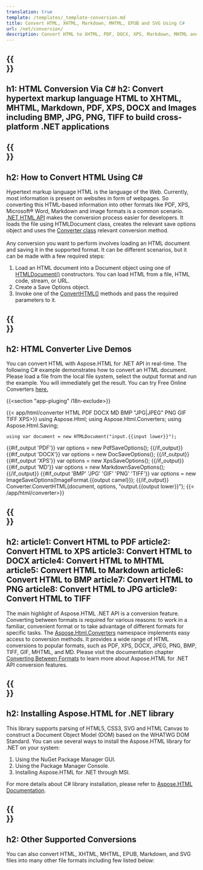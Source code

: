 ```yaml
---
translation: true
template: /templates/_template-conversion.md
title: Convert HTML, XHTML, Markdown, MHTML, EPUB and SVG Using C#
url: /net/conversion/
description: Convert HTML to XHTML, PDF, DOCX, XPS, Markdown, MHTML and Images with few lines of C# code via .NET library. Check online HTML Converter for free!
---
```


{{<section banner>}}
---
h1: HTML Conversion Via C# 
h2: Convert hypertext markup language HTML to XHTML, MHTML, Markdown, PDF, XPS, DOCX and Images including BMP, JPG, PNG, TIFF to build cross-platform .NET applications
---

{{<section overview>}}
---
h2: How to Convert HTML Using C#
---

Hypertext markup language HTML is the language of the Web. Currently, most information is present on websites in form of webpages. So converting this HTML-based information into other formats like PDF, XPS, Microsoft® Word, Markdown and image formats is a common scenario. [.NET HTML API](https://products.aspose.com/html/net/) makes the conversion process easier for developers. It loads the file using HTMLDocument class, creates the relevant save options object and uses the [Converter class](https://reference.aspose.com/html/net/aspose.html.converters/converter) relevant conversion method.</br></br> 
Any conversion you want to perform involves loading an HTML document and saving it in the supported format. It can be different scenarios, but it can be made with a few required steps:</br>
 1. Load an HTML document into a Document object using one of [HTMLDocument()](https://reference.aspose.com/html/net/aspose.html/htmldocument) constructors. You can load HTML from a file, HTML code, stream, or URL.
 2. Create a Save Options object.
 3. Invoke one of the [ConvertHTML()](https://reference.aspose.com/html/net/aspose.html.converters/converter/converthtml/) methods and pass the required parameters to it.

{{<section demos>}}
---
h2: HTML Converter Live Demos
---

You can convert HTML with Aspose.HTML for .NET API in real-time. The following C# example demonstrates how to convert an HTML document. Please load a file from the local file system, select the output format and run the example. You will immediately get the result. You can try Free Online Converters <a href="https://products.aspose.app/html/conversion/html" rel="opener noopener noreferrer" target="_blank">here.</a>

{{<section "app-pluging" i18n-exclude>}}

{{< app/html/converter HTML PDF DOCX MD BMP "JPG|JPEG" PNG GIF TIFF XPS>}}
using Aspose.Html;
using Aspose.Html.Converters;
using Aspose.Html.Saving;

    using var document = new HTMLDocument("input.{{input lower}}");
{{#if_output 'PDF'}}
    var options = new PdfSaveOptions();
{{/if_output}}
{{#if_output 'DOCX'}}
    var options = new DocSaveOptions();
{{/if_output}}
{{#if_output 'XPS'}}
    var options = new XpsSaveOptions();
{{/if_output}}
{{#if_output 'MD'}}
    var options = new MarkdownSaveOptions();
{{/if_output}}
{{#if_output 'BMP' 'JPG' 'GIF' 'PNG' 'TIFF'}}
    var options = new ImageSaveOptions(ImageFormat.{{output camel}});
{{/if_output}}
    Converter.ConvertHTML(document, options, "output.{{output lower}}");
{{< /app/html/converter>}}

{{<section documentation>}}
---
h2: 
article1: Convert HTML to PDF
article2: Convert HTML to XPS
article3: Convert HTML to DOCX
article4: Convert HTML to MHTML
article5: Convert HTML to Markdown
article6: Convert HTML to BMP
article7: Convert HTML to PNG
article8: Convert HTML to JPG
article9: Convert HTML to TIFF
---

The main highlight of Aspose.HTML .NET API is a conversion feature. Converting between formats is required for various reasons: to work in a familiar, convenient format or to take advantage of different formats for specific tasks. The [Aspose.Html.Converters](https://reference.aspose.com/html/net/aspose.html.converters) namespace implements easy access to conversion methods. It provides a wide range of HTML conversions to popular formats, such as PDF, XPS, DOCX, JPEG, PNG, BMP, TIFF, GIF, MHTML, and MD. Please visit the documentation chapter [Converting Between Formats](https://docs.aspose.com/html/net/converting-between-formats/) to learn more about Aspose.HTML for .NET API conversion features.

{{<section installing>}}
---
h2: Installing Aspose.HTML for .NET library
---

This library supports parsing of HTML5, CSS3, SVG and HTML Canvas to construct a Document Object Model (DOM) based on the WHATWG DOM Standard. You can use several ways to install the Aspose.HTML library for .NET on your system:</br>

1. Using the NuGet Package Manager GUI.
2. Using the Package Manager Console.
3. Installing Aspose.HTML for .NET through MSI.</br>  

For more details about C# library installation, please refer to [Aspose.HTML Documentation](https://docs.aspose.com/html/net/getting-started/installation/).

{{<section other-conversions>}}
---
h2: Other Supported Conversions
---

You can also convert HTML, XHTML, MHTML, EPUB, Markdown, and SVG files into many other file formats including few listed below: